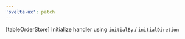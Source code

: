 ```yaml
---
'svelte-ux': patch
---
```


[tableOrderStore] Initialize handler using `initialBy` / `initialDiretion`
